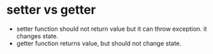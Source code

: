 # setter vs getter

- setter function should not return value but it can throw exception. it changes state.
- getter function returns value, but should not change state.
